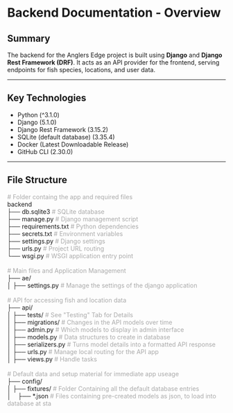 <style>
.comment{
    color:#aaa;
}
</style>

# Backend Documentation - Overview

## Summary
The backend for the Anglers Edge project is built using **Django** and **Django Rest Framework (DRF)**. It acts as an API provider for the frontend, serving endpoints for fish species, locations, and user data.

---

## Key Technologies
- Python (^3.1.0)
- Django (5.1.0)
- Django Rest Framework (3.15.2)
- SQLite (default database) (3.35.4)
- Docker (Latest Downloadable Release)
- GitHub CLI (2.30.0)

---

## File Structure
<span class="comment"># Folder containg the app and required files</span>  
backend  
├── db.sqlite3 <span class="comment"># SQLite database</span>  
├── manage.py <span class="comment"># Django management script</span>  
├── requirements.txt <span class="comment"># Python dependencies</span>  
├── secrets.txt <span class="comment"># Environment variables</span>  
├── settings.py         <span class="comment"># Django settings</span>  
├── urls.py             <span class="comment"># Project URL routing</span>  
└── wsgi.py             <span class="comment"># WSGI application entry point</span>
<br><br>
<span class="comment"># Main files and Application Management</span>  
├── ae/  
│   ├── settings.py     <span class="comment"># Manage the settings of the django application</span>
<br><br>
<span class="comment"># API for accessing fish and location data</span>  
├── api/  
│   ├── tests/          <span class="comment"># See "Testing" Tab for Details</span>    
│   ├── migrations/     <span class="comment"># Changes in the API models over time</span>  
│   ├── admin.py        <span class="comment"># Which models to display in admin interface</span>  
│   ├── models.py       <span class="comment"># Data structures to create in database</span>  
│   ├── serializers.py  <span class="comment"># Turns model details into a formatted API response</span>  
│   ├── urls.py         <span class="comment"># Manage local routing for the API app</span>  
│   ├── views.py        <span class="comment"># Handle tasks</span>
<br><br>
<span class="comment"># Default data and setup material for immediate app useage</span>  
├── config/  
│   ├── fixtures/       <span class="comment"># Folder Containing all the default database entries</span>   
│   &nbsp;&nbsp;&nbsp;├── *.json      <span class="comment"># Files containing pre-created models as json, to load into database at sta</span>  
